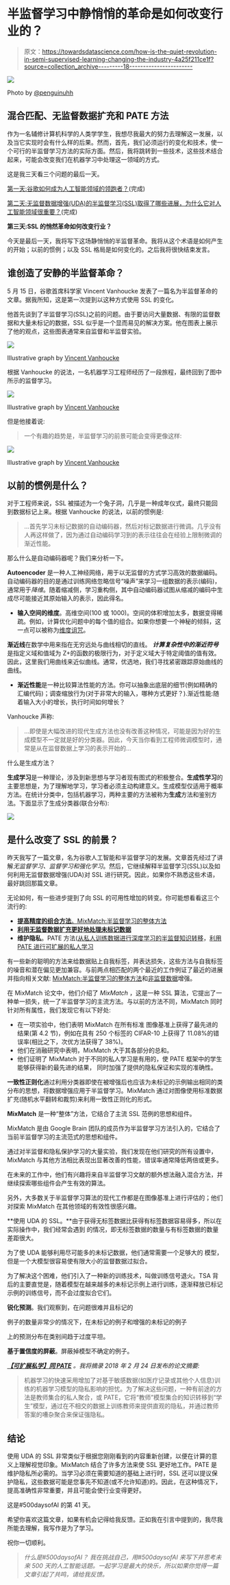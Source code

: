 # 半监督学习中静悄悄的革命是如何改变行业的？

> 原文：<https://towardsdatascience.com/how-is-the-quiet-revolution-in-semi-supervised-learning-changing-the-industry-4a25f211ce1f?source=collection_archive---------18----------------------->

![](img/9a6014d6bde153e9b7c998c44bb4baab.png)

Photo by [@penguinuhh](https://unsplash.com/@penguinuhh)

## 混合匹配、无监督数据扩充和 PATE 方法

作为一名辅修计算机科学的人类学学生，我想尽我最大的努力去理解这一发展，以及当它实现时会有什么样的后果。然而，首先，我们必须运行的变化和技术，使一个可行的半监督学习方法的实际方面。然后，我将跳转到一些技术，这些技术结合起来，可能会改变我们在机器学习中处理这一领域的方式。

这是我三天看三个问题的最后一天。

[第一天:谷歌如何成为人工智能领域的领跑者？](/google-ai-and-developments-in-semi-supervised-learning-5b1a4ad29d67?source=friends_link&sk=ddc7b1d106980109b8699b187ee39191)(完成)

[第二天:无监督数据增强(UDA)的半监督学习(SSL)取得了哪些进展，为什么它对人工智能领域很重要？](/advancements-in-semi-supervised-learning-with-unsupervised-data-augmentation-fc1fc0be3182?source=friends_link&sk=cbac033d5f98b5ff54daf4547a3d0ace)(完成)

**第三天:SSL 的悄然革命如何改变行业？**

今天是最后一天，我将写下这场静悄悄的半监督革命。我将从这个术语是如何产生的开始；以前的惯例；以及 SSL 格局是如何变化的。之后我将很快结束发言。

## 谁创造了安静的半监督革命？

5 月 15 日，谷歌首席科学家 Vincent Vanhoucke 发表了一篇名为半监督革命的文章。据我所知，这是第一次提到以这种方式使用 SSL 的变化。

他首先谈到了半监督学习(SSL)之前的问题。由于要访问大量数据、有限的监督数据和大量未标记的数据，SSL 似乎是一个显而易见的解决方案。他在图表上展示了他的观点，这些图表通常来自监督和半监督实验。

![](img/935d9ea58f3ef83b24448e14f2f5a116.png)

Illustrative graph by [Vincent Vanhoucke](https://medium.com/u/2879ca55026a?source=post_page-----4a25f211ce1f--------------------------------)

根据 Vanhoucke 的说法，一名机器学习工程师经历了一段旅程，最终回到了图中所示的监督学习。

![](img/e2bbfc54aa46aa05cab9f6dfef0588eb.png)

Illustrative graph by [Vincent Vanhoucke](https://medium.com/u/2879ca55026a?source=post_page-----4a25f211ce1f--------------------------------)

但是他接着说:

> 一个有趣的趋势是，半监督学习的前景可能会变得更像这样:

![](img/316032a233e613946ecddc2471acc720.png)

Illustrative graph by [Vincent Vanhoucke](https://medium.com/u/2879ca55026a?source=post_page-----4a25f211ce1f--------------------------------)

## 以前的惯例是什么？

对于工程师来说，SSL 被描述为一个兔子洞，几乎是一种成年仪式，最终只能回到数据标记上来。根据 Vanhoucke 的说法，以前的惯例是:

> …首先学习未标记数据的自动编码器，然后对标记数据进行微调。几乎没有人再这样做了，因为通过自动编码学习到的表示往往会在经验上限制微调的渐近性能。

那么什么是自动编码器呢？我们来分析一下。

**Autoencoder** 是一种人工神经网络，用于以无监督的方式学习高效的数据编码。自动编码器的目的是通过训练网络忽略信号“噪声”来学习一组数据的表示(编码)，通常用于*降维*。随着缩减侧，学习重构侧，其中自动编码器试图从缩减的编码中生成尽可能接近其原始输入的表示，因此得名。

*   **输入空间的维度**。高维空间(100 或 1000)。空间的体积增加太多，数据变得稀疏。例如，计算优化问题中的每个值的组合。如果你想要一个神秘的倾斜，这一点可以被称为[维度诅咒](https://en.m.wikipedia.org/wiki/Curse_of_dimensionality)。

**渐近线**在数学中用来指在无穷远处与曲线相切的直线。 ***计算复杂性中的渐近符号*** 是指定义域和值域为 Z+的函数的极限行为，对于定义域大于特定阈值的值有效。因此，这里我们用曲线来近似曲线。通常，优选地，我们寻找紧密跟踪原始曲线的曲线。

*   **渐近性能**是一种比较算法性能的方法。你可以抽象出底层的细节(例如精确的汇编代码)；调查缩放行为(对于非常大的输入，哪种方式更好？).渐近性能:随着输入大小的增长，执行时间如何增长？

Vanhoucke 声称:

> …即使是大幅改进的现代生成方法也没有改善这种情况，可能是因为好的生成模型不一定就是好的分类器。因此，今天当你看到工程师微调模型时，通常是从在监督数据上学习的表示开始的…

什么是生成方法？

**生成学习**是一种理论，涉及到新思想与学习者现有图式的积极整合。**生成性学习**的主要思想是，为了理解地学习，学习者必须主动构建意义。生成模型仅适用于概率方法。在统计分类中，包括机器学习，两种主要的方法被称为**生成**方法和鉴别方法。下面显示了生成分类器(联合分布):

![](img/90b395b8d63682f76634d3f2b4a37b81.png)

## 是什么改变了 SSL 的前景？

昨天我写了一篇文章，名为谷歌人工智能和半监督学习的发展。文章首先经过了讲解*无监督学习、监督学习和强化学习*。然后，它继续解释半监督学习(SSL)以及如何利用无监督数据增强(UDA)对 SSL 进行研究。因此，如果你不熟悉这些术语，最好跳回那篇文章。

无论如何，有一些进步提到了向 SSL 的可用性增加的转变。你可能想看看这三个流行的:

*   [**提高精度的组合方法**。MixMatch:半监督学习的整体方法](https://arxiv.org/abs/1905.02249)
*   [**利用无监督数据扩充更好地处理未标记数据**](https://arxiv.org/abs/1904.12848)
*   **维护隐私**。PATE 方法([从私人训练数据进行深度学习的半监督知识转移](https://arxiv.org/abs/1610.05755)，[利用 PATE 进行可扩展的私人学习](https://arxiv.org/abs/1802.08908)

有一些新的聪明的方法来给数据贴上自我标签，并表达损失，这些方法与自我标签的噪音和潜在偏见更加兼容。与前两点相匹配的两个最近的工作例证了最近的进展并指向相关文献: [MixMatch:半监督学习的整体方法](https://arxiv.org/abs/1905.02249)和[非监督数据](https://arxiv.org/abs/1904.12848)增强。

在 MixMatch 论文中，他们介绍了 *MixMatch* ，这是一种 SSL 算法，它提出了一种单一损失，统一了半监督学习的主流方法。与以前的方法不同，MixMatch 同时针对所有属性，我们发现它有以下好处:

*   在一项实验中，他们表明 MixMatch 在所有标准
    图像基准上获得了最先进的结果(第 4.2 节)，例如在具有 250 个标签的 CIFAR-10
    上获得了 11.08%的错误率(相比之下，次优方法获得了 38%)。
*   他们在消融研究中表明，MixMatch 大于其各部分的总和。
*   他们证明了 MixMatch 对于不同的私人学习是有用的，使 PATE 框架中的学生能够获得新的最先进的结果，
    同时加强了提供的隐私保证和实现的准确性。

**一致性正则化**通过利用分类器即使在被增强后也应该为未标记的示例输出相同的类分布的思想，将数据增强应用于半监督学习。MixMatch 通过对图像使用标准数据扩充(随机水平翻转和裁剪)来利用一致性正则化的形式。

**MixMatch** 是一种“整体”方法，它结合了主流 SSL 范例的思想和组件。

MixMatch 是由 Google Brain 团队的成员作为半监督学习方法引入的，它结合了当前半监督学习的主流范式的思想和组件。

通过对半监督和隐私保护学习的大量实验，我们发现在他们研究的所有设置中，MixMatch 与其他方法相比表现出显著改善的性能，错误率通常降低两倍或更多。

在未来的工作中，他们有兴趣将来自半监督学习文献的额外想法融入混合方法，并继续探索哪些组件会产生有效的算法。

另外，大多数关于半监督学习算法的现代工作都是在图像基准上进行评估的；他们对探索 MixMatch 在其他领域的有效性很感兴趣。

**使用 UDA 的 SSL。**由于获得无标签数据比获得有标签数据容易得多，所以在实际操作中，我们经常会遇到
的情况，即无标签数据的数量与有标签数据的数量差距很大。

为了使 UDA 能够利用尽可能多的未标记数据，他们通常需要一个足够大的
模型，但是一个大模型很容易使有限大小的监督数据过拟合。

为了解决这个困难，他们引入了一种新的训练技术，叫做训练信号退火。TSA 背后的主要直觉是，随着模型在越来越多的未标记示例上进行训练，逐渐释放已标记示例的训练信号，而不会过度拟合它们。

**锐化预测**。我们观察到，在问题很难并且标记的

例子的数量非常少的情况下，在未标记的例子和增强的未标记的例子

上的预测分布在类别间趋于过度平坦。

**基于置信度的屏蔽**。屏蔽掉模型不确定的例子。

[***【可扩展私学】同 PATE***](https://arxiv.org/pdf/1802.08908.pdf) *。我将摘录 2018 年 2 月 24 日发布的论文摘要:*

> 机器学习的快速采用增加了对基于敏感数据(如医疗记录或其他个人信息)训练的机器学习模型的隐私影响的担忧。为了解决这些问题，一种有前途的方法是教师集合的私人聚合，或 PATE，它将“教师”模型集合的知识转移到“学生”模型，通过在不相交的数据上训练教师来提供直观的隐私，并通过教师答案的嘈杂聚合来保证强隐私。

## 结论

使用 UDA 的 SSL 非常类似于根据您刚刚看到的内容重新创建，以便在计算的意义上理解视觉印象。MixMatch 结合了许多方法来使 SSL 更好地工作。PATE 是维护隐私所必需的。当学习必须在需要知道的基础上进行时，SSL 还可以提议保护隐私，这些数据可能是您事先不知道(或不允许知道)的。因此，在这种情况下，提高准确性非常重要，并且可能会使行业变得更好。

这是#500daysofAI 的第 41 天。

希望你喜欢这篇文章，如果有机会记得给我反馈。正如我在引言中提到的，我尽我所能去理解，我写作是为了学习。

祝你一切顺利。

> *什么是#500daysofAI？
> 我在挑战自己，用#500daysofAI 来写下并思考未来 500 天的人工智能话题。一起学习是最大的快乐，所以如果你觉得一篇文章引起了共鸣，请给我反馈。*
